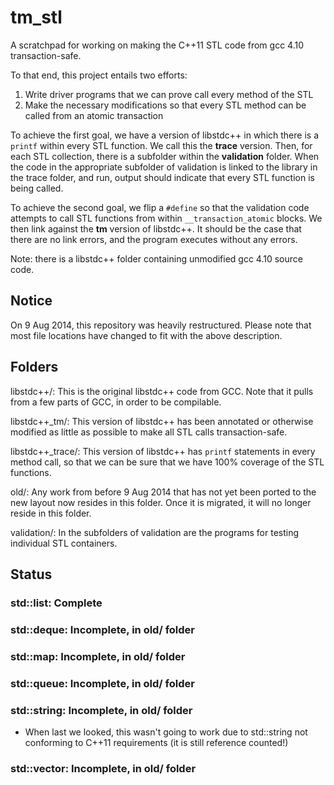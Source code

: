 tm_stl
======

A scratchpad for working on making the C++11 STL code from gcc 4.10
transaction-safe.

To that end, this project entails two efforts:
   1. Write driver programs that we can prove call every method of the STL
   2. Make the necessary modifications so that every STL method can be called from an atomic transaction

To achieve the first goal, we have a version of libstdc++ in which there is a
`printf` within every STL function.  We call this the **trace** version.
Then, for each STL collection, there is a subfolder within the **validation**
folder.  When the code in the appropriate subfolder of validation is linked
to the library in the trace folder, and run, output should indicate that
every STL function is being called.

To achieve the second goal, we flip a `#define` so that the validation code
attempts to call STL functions from within `__transaction_atomic` blocks.  We
then link against the **tm** version of libstdc++.  It should be the case
that there are no link errors, and the program executes without any errors.

Note: there is a libstdc++ folder containing unmodified gcc 4.10 source code.

Notice
----
On 9 Aug 2014, this repository was heavily restructured.  Please note that
most file locations have changed to fit with the above description.

Folders
----

libstdc++/:
   This is the original libstdc++ code from GCC.  Note that it pulls from a
   few parts of GCC, in order to be compilable.

libstdc++_tm/:
   This version of libstdc++ has been annotated or otherwise modified as
   little as possible to make all STL calls transaction-safe.

libstdc++_trace/:
   This version of libstdc++ has `printf` statements in every method call, so
   that we can be sure that we have 100% coverage of the STL functions.
   
old/:
   Any work from before 9 Aug 2014 that has not yet been ported to the new
   layout now resides in this folder.  Once it is migrated, it will no longer
   reside in this folder.

   
validation/:
   In the subfolders of validation are the programs for testing individual
   STL containers.

Status
----

### std::list:   Complete
### std::deque:  Incomplete, in old/ folder
### std::map:    Incomplete, in old/ folder
### std::queue:  Incomplete, in old/ folder
### std::string: Incomplete, in old/ folder
   + When last we looked, this wasn't going to work due to std::string not
   conforming to C++11 requirements (it is still reference counted!)

### std::vector: Incomplete, in old/ folder
